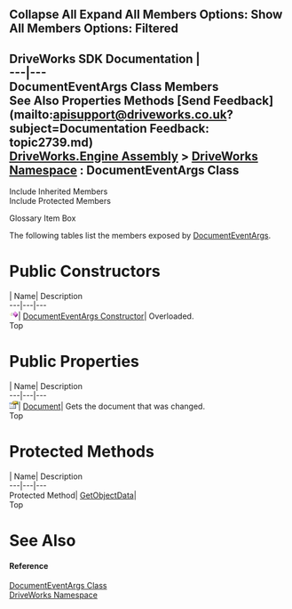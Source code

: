 Collapse All Expand All Members Options: Show All  Members Options: Filtered   
---  
DriveWorks SDK Documentation  |   
---|---  
DocumentEventArgs Class Members   
See Also Properties Methods [Send Feedback](mailto:apisupport@driveworks.co.uk?subject=Documentation Feedback: topic2739.md)  
[DriveWorks.Engine Assembly](topic2156.md) > [DriveWorks Namespace](topic2159.md) : DocumentEventArgs Class  
---  
  
Include Inherited Members    
Include Protected Members  


Glossary Item Box

The following tables list the members exposed by [DocumentEventArgs](topic2739.md).

# Public Constructors

| Name| Description  
---|---|---  
![Public Constructor](dotnetimages/publicConstructor.gif)| [DocumentEventArgs Constructor](topic2745.md)| Overloaded.   
Top

# Public Properties

| Name| Description  
---|---|---  
![Public Property](dotnetimages/publicProperty.gif)| [Document](topic2749.md)| Gets the document that was changed.   
Top

# Protected Methods

| Name| Description  
---|---|---  
Protected Method| [GetObjectData](topic2748.md)|   
Top

# See Also

#### Reference

[DocumentEventArgs Class](topic2739.md)   
[DriveWorks Namespace](topic2159.md)


